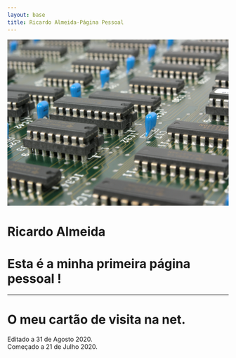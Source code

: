 ```yaml
---
layout: base
title: Ricardo Almeida-Página Pessoal
---
```



<div class="jumbotron jumbotron-fluid">
  <picture >
    <source media="(min-width:800px)" >
    <img src="/img/pcb1.jpg" alt="foto homepage" class="jumbotron__background">
  </picture>
  <div class="container text-white">
    <h1 class="display-4">Ricardo Almeida</h1>
    <h1 class="display-5">Esta é a minha primeira página pessoal !</h1>    
    <hr class="my-4">
  </div>
  <!-- /.container -->
</div>
<!-- /.jumbotron -->
<!--
<h1>A minha primeira página !</h1>
-->

# O meu cartão de visita na net.
 Editado a 31 de Agosto 2020.
<br>
 Começado a 21 de Julho 2020.
<br>

